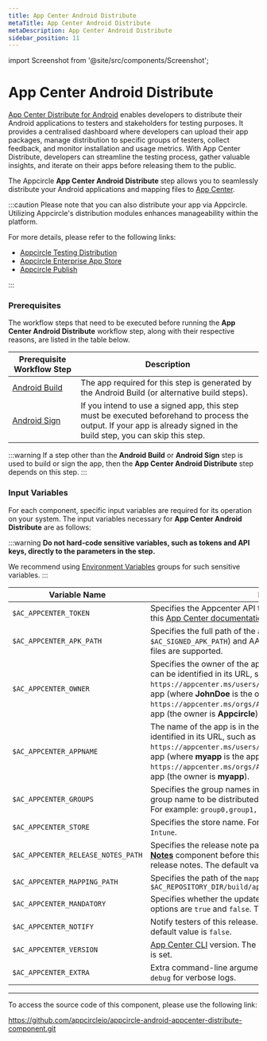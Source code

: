 ```yaml
---
title: App Center Android Distribute
metaTitle: App Center Android Distribute
metaDescription: App Center Android Distribute
sidebar_position: 11
---
```


import Screenshot from '@site/src/components/Screenshot';

# App Center Android Distribute

[App Center Distribute for Android](https://learn.microsoft.com/en-us/appcenter/sdk/distribute/android) enables developers to distribute their Android applications to testers and stakeholders for testing purposes. It provides a centralised dashboard where developers can upload their app packages, manage distribution to specific groups of testers, collect feedback, and monitor installation and usage metrics. With App Center Distribute, developers can streamline the testing process, gather valuable insights, and iterate on their apps before releasing them to the public.

The Appcircle **App Center Android Distribute** step allows you to seamlessly distribute your Android applications and mapping files to [App Center](https://appcenter.ms).

:::caution
Please note that you can also distribute your app via Appcircle. Utilizing Appcircle's distribution modules enhances manageability within the platform.

For more details, please refer to the following links:

- [Appcircle Testing Distribution](https://docs.appcircle.io/distribute/)
- [Appcircle Enterprise App Store](https://docs.appcircle.io/enterprise-appstore/)
- [Appcircle Publish](https://docs.appcircle.io/publish-module/)

:::

### Prerequisites

The workflow steps that need to be executed before running the **App Center Android Distribute** workflow step, along with their respective reasons, are listed in the table below.

| Prerequisite Workflow Step                                                                         | Description                                                                                                                                                              |
| -------------------------------------------------------------------------------------------------- | ------------------------------------------------------------------------------------------------------------------------------------------------------------------------ |
| [Android Build](https://docs.appcircle.io/workflows/android-specific-workflow-steps/android-build) | The app required for this step is generated by the Android Build (or alternative build steps).                                                                           |
| [Android Sign](https://docs.appcircle.io/workflows/android-specific-workflow-steps/android-sign)   | If you intend to use a signed app, this step must be executed beforehand to process the output. If your app is already signed in the build step, you can skip this step. |

:::warning
If a step other than the **Android Build** or **Android Sign** step is used to build or sign the app, then the **App Center Android Distribute** step depends on this step.
:::

<Screenshot url='https://cdn.appcircle.io/docs/assets/android-workflow-components-app-center-android-distribution_1.png'/>

### Input Variables

For each component, specific input variables are required for its operation on your system. The input variables necessary for **App Center Android Distribute** are as follows:

<Screenshot url='https://cdn.appcircle.io/docs/assets/android-workflow-components-app-center-android-distribution_2.png'/>

:::warning
**Do not hard-code sensitive variables, such as tokens and API keys, directly to the parameters in the step.**

We recommend using [Environment Variables](https://docs.appcircle.io/environment-variables/) groups for such sensitive variables.
:::

| Variable Name                      | Description                                                                                                                                                                                                                                                                                                           | Status   |
| ---------------------------------- | --------------------------------------------------------------------------------------------------------------------------------------------------------------------------------------------------------------------------------------------------------------------------------------------------------------------- | -------- |
| `$AC_APPCENTER_TOKEN`              | Specifies the Appcenter API token. For more detail, please refer to this [App Center documentation](https://learn.microsoft.com/en-us/appcenter/api-docs/).                                                                                                                                                           | Required |
| `$AC_APPCENTER_APK_PATH`           | Specifies the full path of the app build. Both APK (`$AC_APK_PATH`, `$AC_SIGNED_APK_PATH`) and AAB (`$AC_AAB_PATH`, `$AC_SIGNED_AAB_PATH`) files are supported.                                                                                                                                                       | Required |
| `$AC_APPCENTER_OWNER`              | Specifies the owner of the app on the App Center. The app's owner can be identified in its URL, such as `https://appcenter.ms/users/JohnDoe/apps/myapp` for a user-owned app (where **JohnDoe** is the owner) and `https://appcenter.ms/orgs/Appcircle/apps/myapp` for an org-owned app (the owner is **Appcircle**). | Required |
| `$AC_APPCENTER_APPNAME`            | The name of the app is in the App Center. The app's name can be identified in its URL, such as `https://appcenter.ms/users/JohnDoe/apps/myapp` for a user-owned app (where **myapp** is the app name) and `https://appcenter.ms/orgs/Appcircle/apps/myapp` for an org-owned app (the owner is **myapp**).             | Required |
| `$AC_APPCENTER_GROUPS`             | Specifies the group names in the App Center. For more than one group name to be distributed, you must separate them with a comma. For example: `group0,group1,..,groupn`                                                                                                                                              | Optional |
| `$AC_APPCENTER_STORE`              | Specifies the store name. For example: `App Store`, `Google Play`, and `Intune`.                                                                                                                                                                                                                                      | Optional |
| `$AC_APPCENTER_RELEASE_NOTES_PATH` | Specifies the release note path. If you use the [**Publishing Release Notes**](https://docs.appcircle.io/workflows/common-workflow-steps/build-and-test/publish-release-notes) component before this step, `release-notes.txt` will be used as release notes. The default value is `AC_OUTPUT_DIR/release-notes.txt`. | Optional |
| `$AC_APPCENTER_MAPPING_PATH`       | Specifies the path of the `mapping.txt` file. Example: `$AC_REPOSITORY_DIR/build/app/outputs/mapping/release/mapping.txt`                                                                                                                                                                                             | Optional |
| `$AC_APPCENTER_MANDATORY`          | Specifies whether the update should be considered mandatory. The options are `true` and `false`. The default value is `false`.                                                                                                                                                                                        | Optional |
| `$AC_APPCENTER_NOTIFY`             | Notify testers of this release. The options are `true` and `false`. The default value is `false`.                                                                                                                                                                                                                     | Optional |
| `$AC_APPCENTER_VERSION`            | [App Center CLI](https://learn.microsoft.com/tr-tr/appcenter/cli/) version. The latest version will be used if no version is set.                                                                                                                                                                                     | Optional |
| `$AC_APPCENTER_EXTRA`              | Extra command-line arguments for App Center. For example, add `--debug` for verbose logs.                                                                                                                                                                                                                             | Optional |

---

To access the source code of this component, please use the following link:

https://github.com/appcircleio/appcircle-android-appcenter-distribute-component.git

